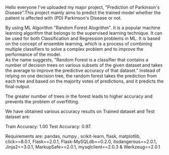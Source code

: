 Hello everyone I've uploaded my major project, "Prediction of Parkinson's Disease".This project mainly aims to predict the trained model whether the patient is affected with (PD) Parkinson's Disease or not.


By using ML Algorithm "Random Forest Alogrithm". It is a popular machine learning algorithm that belongs to the supervised learning technique. It can be used for both Classification and Regression problems in ML. It is based on the concept of ensemble learning, which is a process of combining multiple classifiers to solve a complex problem and to improve the performance of the model.            
                                                            As the name suggests, "Random Forest is a classifier that contains a number of decision trees on various subsets of the given dataset and takes the average to improve the predictive accuracy of that dataset." Instead of relying on one decision tree, the random forest takes the prediction from each tree and based on the majority votes of predictions, and it predicts the final output.

The greater number of trees in the forest leads to higher accuracy and prevents the problem of overfitting.

We have obtained various accuracy results on Trained dataset and Test dataset are:

Train Accuracy: 1.00
Test Accuracy: 0.97.

Requirements are:
pandas,
numpy ,
scikit-learn,
flask,
matplotlib,
click==8.0.1,
Flask==2.0.1,
Flask-MySQLdb==0.2.0,
itsdangerous==2.0.1,
Jinja2==3.0.1,
MarkupSafe==2.0.1,
mysqlclient==2.0.3 &
Werkzeug==2.0.1
